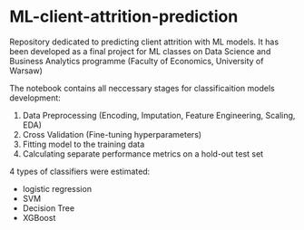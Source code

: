 # ML-client-attrition-prediction
Repository dedicated to predicting client attrition with ML models. It has been developed as a final project for ML classes on Data Science and Business Analytics programme (Faculty of Economics, University of Warsaw)

The notebook contains all neccessary stages for classificaition models development:
1. Data Preprocessing (Encoding, Imputation, Feature Engineering, Scaling, EDA)
2. Cross Validation (Fine-tuning hyperparameters)
3. Fitting model to the training data
4. Calculating separate performance metrics on a hold-out test set 

4 types of classifiers were estimated:
- logistic regression
- SVM
- Decision Tree
- XGBoost
